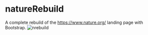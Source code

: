 # natureRebuild
A complete rebuild of the https://www.nature.org/ landing page with Bootstrap.
![nrebuild](https://user-images.githubusercontent.com/29369463/29682940-951734f0-88c1-11e7-9aea-96d3f3475dc1.png)

